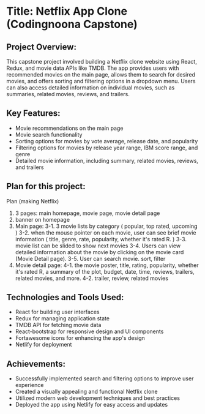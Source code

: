 # Title: Netflix App Clone (Codingnoona Capstone)

## Project Overview:
This capstone project involved building a Netflix clone website using React, Redux, and movie data APIs like TMDB. The app provides users with recommended movies on the main page, allows them to search for desired movies, and offers sorting and filtering options in a dropdown menu. Users can also access detailed information on individual movies, such as summaries, related movies, reviews, and trailers.

## Key Features:

* Movie recommendations on the main page
* Movie search functionality
* Sorting options for movies by vote average, release date, and popularity
* Filtering options for movies by release year range, IBM score range, and genre
* Detailed movie information, including summary, related movies, reviews, and trailers

## Plan for this project:
Plan (making Netflix)
1. 3 pages: main homepage, movie page, movie detail page
2. banner on homepage
3. Main page:
    3-1. 3 movie lists by category ( popular, top rated, upcoming )
    3-2. when the mouse pointer on each movie, user can see brief movie information ( title, genre, rate, popularity, whether it's rated R. )
    3-3. movie list can be slided to show next movies
    3-4. Users can view detailed information about the movie by clicking on the movie card (Movie Detail page).
    3-5. User can search movie. sort, filter
4. Movie detail page:
    4-1. the movie poster, title, rating, popularity, whether it's rated R, a summary of the plot, budget, date, time, reviews, trailers, related movies, and more.
    4-2. trailer, review, related movies


## Technologies and Tools Used:

* React for building user interfaces
* Redux for managing application state
* TMDB API for fetching movie data
* React-bootstrap for responsive design and UI components
* Fortawesome icons for enhancing the app's design
* Netlify for deployment


## Achievements:

* Successfully implemented search and filtering options to improve user experience
* Created a visually appealing and functional Netflix clone
* Utilized modern web development techniques and best practices
* Deployed the app using Netlify for easy access and updates
